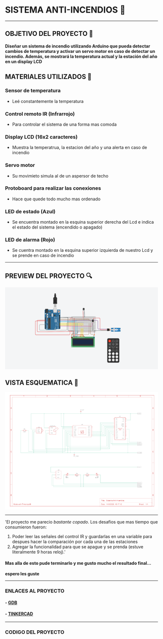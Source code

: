# SISTEMA ANTI-INCENDIOS 🚨

---

## OBJETIVO DEL PROYECTO 📑
#### 
**Diseñar un sistema de incendio utilizando Arduino que pueda
detectar cambios de temperatura y activar un servo motor en caso de detectar un incendio.
Además, se mostrará la temperatura actual y la estación del año en un display LCD**
#### 

## MATERIALES UTILIZADOS 🔧
### Sensor de temperatura
- Leé constantemente la temperatura 
### Control remoto IR (Infrarrojo)
- Para controlar el sistema de una forma mas comoda
### Display LCD (16x2 caracteres)
- Muestra la temperatrua, la estacion del año y una alerta en caso de incendio
### Servo motor
- Su movimieto simula al de un aspersor de techo
### Protoboard para realizar las conexiones
- Hace que quede todo mucho mas ordenado
### LED de estado (Azul) 
- Se encuentra montado en la esquina superior derecha del Lcd e indica el estado del sistema (encendido o apagado)
### LED de alarma (Rojo) 
- Se cuentra montado en la esquina superior izquierda de nuestro Lcd y se prende en caso de incendio 

---

## PREVIEW DEL PROYECTO 🔍
![img](preview.png)

## VISTA ESQUEMATICA 📐
![img](Vistaesquematica.png) 

---
'El proyecto me parecio *bastante copado*. Los desafios que mas tiempo que consumieron fueron:
1. Poder leer las señales del control IR y guardarlas en una variable para despues hacer la comparación por cada una de las estaciones
2.  Agregar la funcionalidad para que se apague y se prenda (estuve literalmente 9 horas reloj).'
#### Mas alla de esto pude terminarlo y me gusto mucho el resultado final...
**espero les guste** 

---

### ENLACES AL PROYECTO
#### - [GDB](https://onlinegdb.com/HAFM3ZeGAx) 
#### - [TINKERCAD](https://onlinegdb.com/HAFM3ZeGAx) 


--- 
### CODIGO DEL PROYECTO
